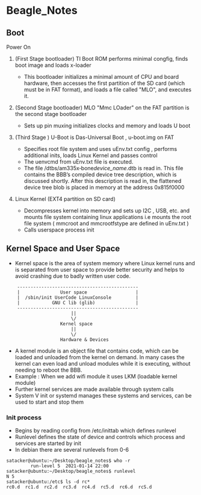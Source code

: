 # Beagle_Notes

## Boot

Power On

1. (First Stage bootloader) TI Boot ROM performs minimal congfig, finds boot image and loads x-loader

   - This bootloader initializes a minimal amount of CPU and board hardware, then accesses the first partition of the SD card (which must be in FAT format), and loads a file called "MLO", and executes it.

2. (Second Stage bootloader) MLO "Mmc LOader" on the FAT partition is the second stage bootloader

   - Sets up pin muxing initializes clocks and memory and loads U boot

3. (Third Stage ) U-Boot is Das-Universal Boot , u-boot.img on FAT

   - Specifies root file system and uses uEnv.txt config , performs additional inits, loads Linux Kernel and passes control
   - The uenvcmd from uEnv.txt file is executed.
   - The file /dtbs/am335x‐bone*device_name*.dtb is read in. This file contains the BBB’s compiled device tree description, which is discussed shortly. After this description is read in, the flattened device tree blob is placed in memory at the address 0x815f0000

4. Linux Kernel (EXT4 partition on SD card)
   - Decompresses kernel into memory and sets up I2C , USB, etc. and mounts file system containing linux applications i.e mounts the root file system ( mmcroot and mmcrootfstype are defined in uEnv.txt )
   - Calls userspace process init

## Kernel Space and User Space

- Kernel space is the area of system memory where Linux kernel runs and is separated from user space to provide better security and helps to avoid crashing due to badly written user code.

```
    ---------------------------------------------
    |               User space                  |
    |  /sbin/init UserCode LinuxConsole         |
    |            GNU C lib (glib)               |
    ---------------------------------------------
                        ||
                        \/
                    Kernel space
                        ||
                        \/
                    Hardware & Devices
```

- A kernel module is an object file that contains code, which can be loaded and unloaded from the kernel on demand. In many cases the kernel can even load and unload modules while it is executing, without needing to reboot the BBB.
- Example : When we add wifi module it uses LKM (loadable kernel module)
- Further kernel services are made available through system calls
- System V init or systemd manages these systems and services, can be used to start and stop them

### Init process

- Begins by reading config from /etc/inittab which defines runlevel
- Runlevel defines the state of device and controls which process and services are started by init
- In debian there are several runlevels from 0-6 

```
satacker@ubuntu:~/Desktop/beagle_notes$ who -r
         run-level 5  2021-01-14 22:00
satacker@ubuntu:~/Desktop/beagle_notes$ runlevel
N 5
satacker@ubuntu:/etc$ ls -d rc*
rc0.d  rc1.d  rc2.d  rc3.d  rc4.d  rc5.d  rc6.d  rcS.d
```

